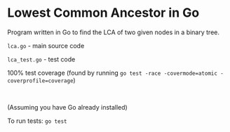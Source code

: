 # Lowest Common Ancestor in Go

Program written in Go to find the LCA of two given nodes in a binary tree.

`lca.go` - main source code

`lca_test.go` - test code

100% test coverage (found by running `go test -race -covermode=atomic -coverprofile=coverage`)

<br />

(Assuming you have Go already installed)

To run tests: `go test`